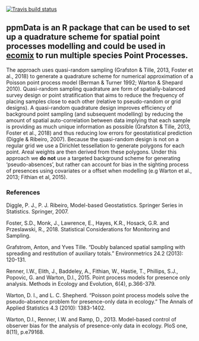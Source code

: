 
[![Travis build
status](https://travis-ci.org/skiptoniam/ppmData.svg?branch=master)](https://travis-ci.org/skiptoniam/ppmData)

## ppmData is an R package that can be used to set up a quadrature scheme for spatial point processes modelling and could be used in [ecomix](https://github.com/skiptoniam/ecomix) to run multiple species Point Processes.

The approach uses quasi-random sampling (Grafston & Tille, 2013, Foster
et al., 2018) to generate a quadrature scheme for numerical
approximation of a Poisson point process model (Berman & Turner 1992;
Warton & Shepard 2010). Quasi-random sampling quadrature are form of
spatially-balanced survey design or point stratification that aims to
reduce the frequency of placing samples close to each other (relative to
pseudo-random or grid designs). A quasi-random quadrature design
improves efficiency of background point sampling (and subsequent
modelling) by reducing the amount of spatial auto-correlation between
data implying that each sample is providing as much unique information
as possible (Grafston & Tille, 2013, Foster et al., 2018) and thus
reducing low errors for geostatistical prediction (Diggle & Ribeiro,
2007). Because the quasi-random design is not on a regular grid we use a
Dirichlet tessellation to generate polygons for each point. Areal
weights are then derived from these polygons. Under this approach we
**do not** use a targeted background scheme for generating
‘pseudo-absences’, but rather can account for bias in the sighting
process of presences using covariates or a offset when modelling (e.g
Warton et al., 2013; Fithian et al, 2015).

### References

Diggle, P. J., P. J. Ribeiro, Model-based Geostatistics. Springer Series
in Statistics. Springer, 2007.

Foster, S.D., Monk, J., Lawrence, E., Hayes, K.R., Hosack, G.R. and
Przeslawski, R., 2018. Statistical Considerations for Monitoring and
Sampling.

Grafstrom, Anton, and Yves Tille. “Doubly balanced spatial sampling with
spreading and restitution of auxiliary totals.” Environmetrics 24.2
(2013): 120-131.

Renner, I.W., Elith, J., Baddeley, A., Fithian, W., Hastie, T.,
Phillips, S.J., Popovic, G. and Warton, D.I., 2015. Point process models
for presence only analysis. Methods in Ecology and Evolution, 6(4),
p.366-379.

Warton, D. I., and L. C. Shepherd. “Poisson point process models solve
the pseudo-absence problem for presence-only data in ecology.” The
Annals of Applied Statistics 4.3 (2010): 1383-1402.

Warton, D.I., Renner, I.W. and Ramp, D., 2013. Model-based control of
observer bias for the analysis of presence-only data in ecology. PloS
one, 8(11), p.e79168.
